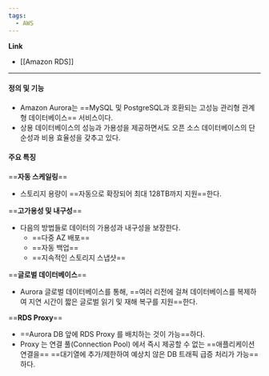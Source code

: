 ```yaml
---
tags:
  - AWS
---
```


**Link**
- [[Amazon RDS]]

---

#### **정의 및 기능**

- Amazon Aurora는 ==MySQL 및 PostgreSQL과 호환되는 고성능 관리형 관계형 데이터베이스== 서비스이다.
- 상용 데이터베이스의 성능과 가용성을 제공하면서도 오픈 소스 데이터베이스의 단순성과 비용 효율성을 갖추고 있다.

#### **주요 특징**
    
==**자동 스케일링**==
- 스토리지 용량이 ==자동으로 확장되어 최대 128TB까지 지원==한다.

==**고가용성 및 내구성**==
- 다음의 방법들로 데이터의 가용성과 내구성을 보장한다.
	- ==다중 AZ 배포==
	- ==자동 백업==
	- ==지속적인 스토리지 스냅샷==

==**글로벌 데이터베이스**==
- Aurora 글로벌 데이터베이스를 통해, 
  ==여러 리전에 걸쳐 데이터베이스를 복제하여 지연 시간이 짧은 글로벌 읽기 및 재해 복구를 지원==한다.

==**RDS Proxy**==
- ==Aurora DB 앞에 RDS Proxy 를 배치하는 것이 가능==하다.
- Proxy 는 연결 풀(Connection Pool) 에서 즉시 제공할 수 없는 ==애플리케이션 연결을== 
  ==대기열에 추가/제한하여 예상치 않은 DB 트래픽 급증 처리가 가능==하다.